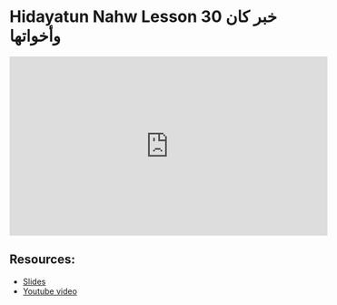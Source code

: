 # Hidayatun Nahw Lesson 30 خبر كان وأخواتها
                
<iframe width="560" height="315" src="https://www.youtube-nocookie.com/embed/Vhl4n7gut94?start=0" frameborder="0" allow="accelerometer; autoplay; encrypted-media; gyroscope; picture-in-picture" allowfullscreen="allowfullscreen">
</iframe><BR>

## Resources:
- [Slides](https://github.com/arshare/resources_balagha_pdfs)
- [Youtube video](https://www.youtube.com/watch?v=Vhl4n7gut94&list=PLzn0qdi6JpdtdAyaM2yvvY1Yk9i4EpLHD&index=88)

